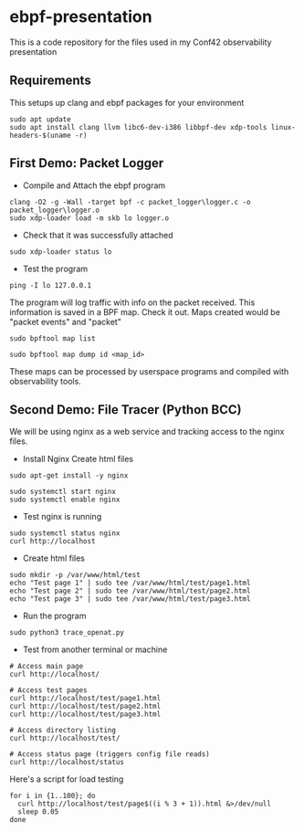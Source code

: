 # ebpf-presentation
This is a code repository for the files used in my Conf42 observability presentation


## Requirements
This setups up clang and ebpf packages for your environment

```shell
sudo apt update
sudo apt install clang llvm libc6-dev-i386 libbpf-dev xdp-tools linux-headers-$(uname -r) 
```

## First Demo: Packet Logger
- Compile and Attach the ebpf program

```shell
clang -O2 -g -Wall -target bpf -c packet_logger\logger.c -o packet_logger\logger.o
sudo xdp-loader load -m skb lo logger.o
```

- Check that it was successfully attached

```shell
sudo xdp-loader status lo
```

- Test the program

```shell
ping -I lo 127.0.0.1
```

The program will log traffic with info on the packet received.
This information is saved in a BPF map.
Check it out. Maps created would be "packet events" and "packet" 

```shell
sudo bpftool map list

sudo bpftool map dump id <map_id>
```
These maps can be processed by userspace programs and compiled with
observability tools.

## Second Demo: File Tracer (Python BCC)

We will be using nginx as a web service and tracking access to the 
nginx files.

- Install Nginx Create html files

```shell
sudo apt-get install -y nginx

sudo systemctl start nginx
sudo systemctl enable nginx
```

- Test nginx is running
```shell 
sudo systemctl status nginx
curl http://localhost
```

- Create html files
```shell
sudo mkdir -p /var/www/html/test
echo "Test page 1" | sudo tee /var/www/html/test/page1.html
echo "Test page 2" | sudo tee /var/www/html/test/page2.html
echo "Test page 3" | sudo tee /var/www/html/test/page3.html
```
- Run the program
```shell
sudo python3 trace_openat.py
```
- Test from another terminal or machine

```shell
# Access main page
curl http://localhost/

# Access test pages
curl http://localhost/test/page1.html
curl http://localhost/test/page2.html
curl http://localhost/test/page3.html

# Access directory listing
curl http://localhost/test/

# Access status page (triggers config file reads)
curl http://localhost/status
```
Here's a script for load testing

```shell
for i in {1..100}; do
  curl http://localhost/test/page$((i % 3 + 1)).html &>/dev/null
  sleep 0.05
done
```

